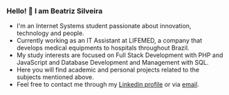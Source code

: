 ### Hello! 👋 I am Beatriz Silveira

- I'm an Internet Systems student passionate about innovation, technology and people. 
- Currently working as an IT Assistant at LIFEMED, a company that develops medical equipments to hospitals throughout Brazil.
- My study interests are focused on Full Stack Development with PHP and JavaScript and Database Development and Management with SQL.
- Here you will find academic and personal projects related to the subjects mentioned above.
- Feel free to contact me through my [Linkedin profile](https://www.linkedin.com/in/beatrizsvr/) or via [email](mailto:beatrizssvr@gmail.com).

